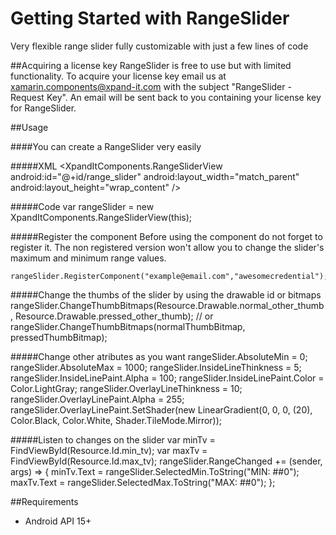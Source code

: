 # Getting Started with RangeSlider
Very flexible range slider fully customizable with just a few lines of code

##Acquiring a license key
RangeSlider is free to use but with limited functionality. To acquire your license key email us at <xamarin.components@xpand-it.com> with the subject "RangeSlider - Request Key". An email will be sent back to you containing your license key for RangeSlider.

##Usage

####You can create a RangeSlider very easily

#####XML
	<XpandItComponents.RangeSliderView
		android:id="@+id/range_slider"
		android:layout_width="match_parent"
		android:layout_height="wrap_content" />
		
#####Code
	var rangeSlider = new XpandItComponents.RangeSliderView(this);

#####Register the component
Before using the component do not forget to register it. The non registered version won't allow you to change the slider's maximum and minimum range values.

	rangeSlider.RegisterComponent("example@email.com","awesomecredential");

#####Change the thumbs of the slider by using the drawable id or bitmaps
	rangeSlider.ChangeThumbBitmaps(Resource.Drawable.normal_other_thumb, Resource.Drawable.pressed_other_thumb);
	// or
	rangeSlider.ChangeThumbBitmaps(normalThumbBitmap, pressedThumbBitmap);

#####Change other atributes as you want
	rangeSlider.AbsoluteMin = 0;
	rangeSlider.AbsoluteMax = 1000;
	rangeSlider.InsideLineThinkness = 5;
	rangeSlider.InsideLinePaint.Alpha = 100;
	rangeSlider.InsideLinePaint.Color = Color.LightGray;
	rangeSlider.OverlayLineThinkness = 10;
	rangeSlider.OverlayLinePaint.Alpha = 255;
	rangeSlider.OverlayLinePaint.SetShader(new LinearGradient(0, 0, 0, (20), Color.Black, Color.White, Shader.TileMode.Mirror));
	
#####Listen to changes on the slider
    var minTv = FindViewById<TextView>(Resource.Id.min_tv);
    var maxTv = FindViewById<TextView>(Resource.Id.max_tv);
	rangeSlider.RangeChanged += (sender, args) =>
			{
				minTv.Text = rangeSlider.SelectedMin.ToString("MIN: ##0");
				maxTv.Text = rangeSlider.SelectedMax.ToString("MAX: ##0");
			};



##Requirements

* Android API 15+